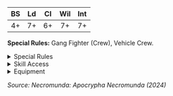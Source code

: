 | BS  | Ld  | Cl  | Wil | Int |
| :-: | :-: | :-: | :-: | :-: |
| 4+  | 7+  | 6+  | 7+  | 7+  |

**Special Rules:** Gang Fighter (Crew), Vehicle Crew.

<details className="">
<summary>Special Rules</summary>

**Gang Fighter (Crew):** Models with this special rule form the backbone of House Delaque gangs. The total number
of models with the Gang Fighter (X) special rule in the gang must always be equal to, or higher than, the total
number of models without the Gang Fighter (X) special rule combined, not counting Hangers-on or Hired Guns.

**Vehicle Crew:** A Delaque Wraith must always be equipped with a vehicle.

</details>

<details className="">
<summary>Skill Access</summary>

A Delaque Wraith has access to the following Skill Sets:

| [Agility](/docs/gang-fighters-and-their-weaponry/skills/#agility) | [Brawn](/docs/gang-fighters-and-their-weaponry/skills/#brawn) | [Combat](/docs/gang-fighters-and-their-weaponry/skills/#combat) | [Cunning](/docs/gang-fighters-and-their-weaponry/skills/#cunning) | [Ferocity](/docs/gang-fighters-and-their-weaponry/skills/#ferocity) | [Leadership](/docs/gang-fighters-and-their-weaponry/skills/#leadership) | [Savant](/docs/gang-fighters-and-their-weaponry/skills/#savant) | [Shooting](/docs/gang-fighters-and-their-weaponry/skills/#shooting) | [Driving](/docs/gang-fighters-and-their-weaponry/skills/#driving) |
| :---------------------------------------------------------------: | :-----------------------------------------------------------: | :-------------------------------------------------------------: | :---------------------------------------------------------------: | :-----------------------------------------------------------------: | :---------------------------------------------------------------------: | :-------------------------------------------------------------: | :-----------------------------------------------------------------: | :---------------------------------------------------------------: |
|                                 -                                 |                               -                               |                                -                                |                                 -                                 |                                  -                                  |                                Secondary                                |                            Secondary                            |                               Primary                               |                              Primary                              |

</details>

<details className="equipment">
<summary>Equipment</summary>

A Delaque Wraith must be equipped with a vehicle and they may purchase Wargear and weapons from the
Delaque Wraith equipment list.

- During the course of a campaign, a Delaque Wraith may be given additional Wargear from this list and the Trading Post.
- During the course of a campaign, a Delaque Wraith may be given additional weapons from this list and the Pistols section of the Trading Post.
- A Delaque Wraith may be given a replacement vehicle from either this list or the Trading Post, in which case their existing vehicle (if present) is placed into the gang’s Stash.

#### Delaque Wraith Equipment Lists

<br />

<details>
<summary>Vehicles</summary>

| Item           |  Credits |
| :------------- | -------: |
| Custom vehicle | variable |
| Ridgerunner    |       95 |
| Rockgrinder    |      145 |
| Wolfquad       |       70 |

</details>

<details>
<summary>Weapons</summary>

| Item                                         | Credits |
| :------------------------------------------- | ------: |
| **PISTOLS**                                  |
| Autopistol                                   |       5 |
| Flechette pistol with solid & fleshbane ammo |      30 |
| Laspistol                                    |      10 |
| Stub gun                                     |       5 |
| \- Dumdum rounds                             |       5 |

</details>

<details>
<summary>Wargear</summary>

| Item                   | Credits |
| :--------------------- | ------: |
| **PERSONAL EQUIPMENT** |
| Filter plugs           |      10 |
| Photo-goggles          |      35 |
| Respirator             |      15 |

</details>

</details>

_Source: Necromunda: Apocrypha Necromunda (2024)_
